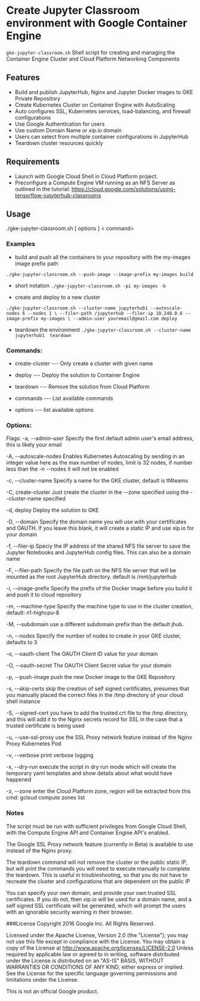 Create Jupyter Classroom environment with Google Container Engine
====================
`gke-jupyter-classroom.sh`
Shell script for creating and managing the Container Engine Cluster and Cloud Platform Networking Components

## Features
- Build and publish JupyterHub, Nginx and Jupyter Docker images to GKE Private Repository
- Create Kubernetes Cluster on Container Engine with AutoScaling
- Auto configures SSL, Kubernetes services, load-balancing, and firewall configurations
- Use Google Authentication for users
- Use custom Domain Name or xip.io domain
- Users can select from multiple container configurations in JupyterHub
- Teardown cluster resources quickly

## Requirements
- Launch with Google Cloud Shell in Cloud Platform project.
- Preconfigure a Compute Engine VM running as an NFS Server as outlined in the tutorial:
 https://cloud.google.com/solutions/using-tensorflow-jupyterhub-classrooms


## Usage
./gke-jupyter-classroom.sh [ options ] < command> 

### Examples

  - build and push all the containers to your repository with the my-images image prefix path

  `./gke-jupyter-classroom.sh --push-image --image-prefix my-images build` 
  - short notation
  `./gke-jupyter-classroom.sh -pi my-images -b`

  - create and deploy to a new cluster 

  `./gke-jupyter-classroom.sh --cluster-name jupyterhub1 --autoscale-nodes 6 --nodes 1 \
       --filer-path /jupyterhub --filer-ip 10.240.0.6 --image-prefix my-images \
	   --admin-user youremail@gmail.com deploy`
  
  - teardown the environment
  `./gke-jupyter-classroom.sh --cluster-name jupyterhub1  teardown`
  

### Commands:

- create-cluster ---        Only create a cluster with given name

- deploy         ---        Deploy the solution to Container Engine

- teardown       ---        Remove the solution from Cloud Platform

- commands       ---        List available commands

- options        ---        list available options


### Options:

 Flags:
   -a, --admin-user
     Specify the first default admin user's email address, this is likely your email

   -A, --autoscale-nodes
     Enables Kubernetes Autoscaling by sending in an integer value here as the max number of 
     nodes, limit is 32 nodes, if number less than the -n --nodes it will not be enabled

   -c, --cluster-name
     Specify a name for the GKE cluster, default is tf4teams

   -C, create-cluster
     Just create the cluster in the --zone specified using the --cluster-name specified
   
   -d, deploy
     Deploy the solution to GKE

   -D, --domain
     Specify the domain name you will use with your certificates and OAUTH.  If you leave
     this blank, it will create a static IP and use xip.io for your domain

   -f, --filer-ip
   	Speciy the IP address of the shared NFS file server to save the Jupyter Notebooks and
   	JupyterHub config files.  This can also be a domain name

   -F, --filer-path
     Specify the file path on the NFS file server that will be mounted as the root JupyterHub
     directory. default is /mnt/jupyterhub
  
   -i, --image-prefix
     Specify the prefix of the Docker image before you build it and push it to cloud repository
  
   -m, --machine-type
     Specify the machine type to use in the cluster creation, default: n1-highcpu-8

   -M, --subdomain
     use a different subdomain prefix than the default jhub.  

   -n, --nodes
     Specify the number of nodes to create in your GKE cluster, defaults to 3

   -o, --oauth-client
     The OAUTH Client ID value for your domain

   -O, --oauth-secret
     The OAUTH Client Secret value for your domain 

   -p, --push-image
     push the new Docker image to the GKE Repository

   -s, --skip-certs
     skip the creation of self signed certificates, presumes that you manually placed the correct
     files in the /tmp directory of your cloud shell instance

   -S, --signed-cert
     you have to add the trusted.crt file to the /tmp directory, and this will add it to the Nginx secrets 
     record for SSL in the case that a trusted certificate is being used
  
   -u, --use-ssl-proxy
     use the SSL Proxy network feature instead of the Nginx Proxy Kubernetes Pod

   -v, --verbose
     print verbose logging

   -x, --dry-run
     execute the script in dry run mode which will create the temporary yaml templates and 
     show details about what would have happened
  
   -z, --zone
     enter the Cloud Platform zone, region will be extracted from this cmd: gcloud compute zones list
    
 
### Notes

The script must be run with sufficient privileges from Google Cloud Shell, with the Compute Engine API and Container Engine API's enabled.

The Google SSL Proxy network feature (currently in Beta) is available to use instead of the Nginx proxy.

The teardown command will not remove the cluster or the public static IP, but will print the commands you will need to execute manually
to complete the teardown.  This is useful in troubleshooting, so that you do not have to recreate the cluster and configurations that
are dependent on the public IP

You can specify your own domain, and provide your own trusted SSL certificates.  If you do not, then xip.io will be used for a domain name, 
and a self signed SSL certificate will be generated, which will prompt the users with an ignorable security warning in their browser. 

###License
 Copyright 2016 Google Inc. All Rights Reserved.

 Licensed under the Apache License, Version 2.0 (the "License"); you may not use this file except in compliance with the License. You may obtain a copy of the License at
      http://www.apache.org/licenses/LICENSE-2.0
Unless required by applicable law or agreed to in writing, software distributed under the License is distributed on an "AS-IS" BASIS, WITHOUT WARRANTIES OR CONDITIONS OF ANY KIND, either express or implied.  See the License for the specific language governing permissions and limitations under the License.

This is not an official Google product.